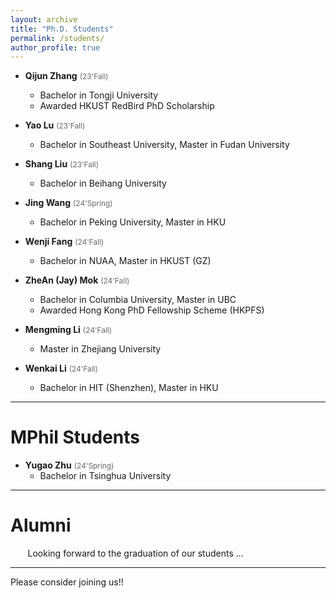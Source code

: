 ```yaml
---
layout: archive
title: "Ph.D. Students"
permalink: /students/
author_profile: true
---
```


* **Qijun Zhang**  <span style="color:DimGray; font-size:85%">(23'Fall)</span>
    * Bachelor in Tongji University
    * Awarded HKUST RedBird PhD Scholarship     

* **Yao Lu**  <span style="color:DimGray; font-size:85%">(23'Fall)</span>
    * Bachelor in Southeast University, Master in Fudan University

* **Shang Liu**  <span style="color:DimGray; font-size:85%">(23'Fall)</span>
    * Bachelor in Beihang University

* **Jing Wang** <span style="color:DimGray; font-size:85%">(24'Spring)</span>
    * Bachelor in Peking University, Master in HKU 

* **Wenji Fang**  <span style="color:DimGray; font-size:85%">(24'Fall)</span>
    * Bachelor in NUAA, Master in HKUST (GZ)   

* **ZheAn (Jay) Mok**  <span style="color:DimGray; font-size:85%">(24'Fall)</span>
    * Bachelor in Columbia University, Master in UBC   
    * Awarded Hong Kong PhD Fellowship Scheme (HKPFS)    

* **Mengming Li**  <span style="color:DimGray; font-size:85%">(24'Fall)</span>
    * Master in Zhejiang University

* **Wenkai Li**  <span style="color:DimGray; font-size:85%">(24'Fall)</span>
    * Bachelor in HIT (Shenzhen), Master in HKU   

----

MPhil Students  
======

* **Yugao Zhu** <span style="color:DimGray; font-size:85%">(24'Spring)</span>      
    * Bachelor in Tsinghua University

----

Alumni    
======

&nbsp;&nbsp;&nbsp;&nbsp;&nbsp;&nbsp; Looking forward to the graduation of our students ...   

----

Please consider joining us!!



